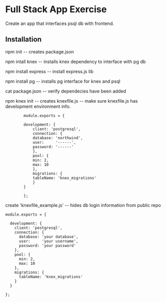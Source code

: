 # Full Stack App Exercise
Create an app that interfaces psql db with frontend. 

## Installation

npm init 
-- creates package.json

npm intall knex
-- installs knex dependency to interface with pg db

npm install express 
-- install express.js lib

npm install pg 
-- installs pg interface for knex and psql

cat package.json 
-- verify dependecies have been added

npm knex init 
-- creates knexfile.js
-- make sure knexfile.js has development environment info. 

```
        module.exports = {

        development: {
            client: 'postgresql',
            connection: {
            database: 'northwind',
            user:     '------',
            password: '------'
            },
            pool: {
            min: 2,
            max: 10
            },
            migrations: {
            tableName: 'knex_migrations'
            }
        }

        };
```

create 'knexfile_example.js' -- hides db login information from public repo

```
module.exports = {

  development: {
    client: 'postgresql',
    connection: {
      database: 'your database',
      user:     'your username',
      password: 'your password'
    },
    pool: {
      min: 2,
      max: 10
    },
    migrations: {
      tableName: 'knex_migrations'
    }
  }

};

```

